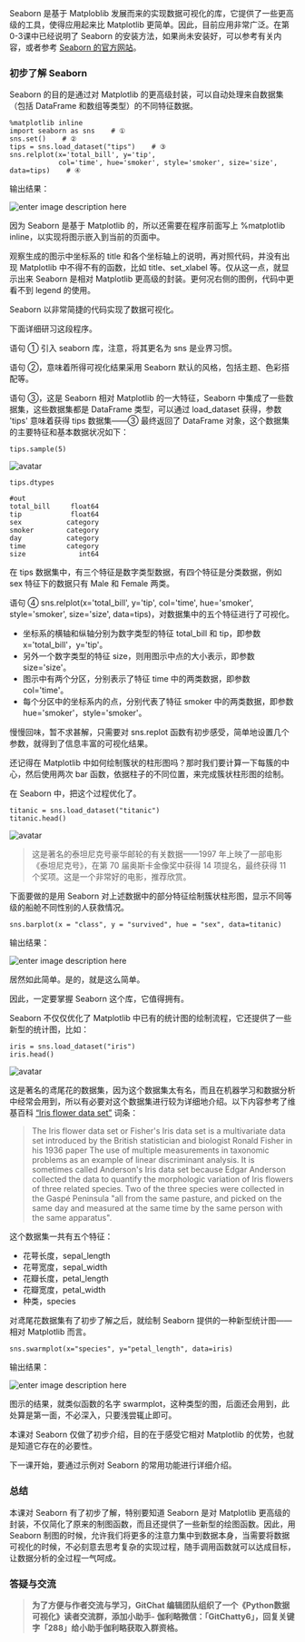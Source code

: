 Seaborn 是基于 Matploblib 发展而来的实现数据可视化的库，它提供了一些更高级的工具，使得应用起来比 Matplotlib
更简单。因此，目前应用非常广泛。在第0-3课中已经说明了 Seaborn 的安装方法，如果尚未安装好，可以参考有关内容，或者参考 [Seaborn
的官方网站](https://seaborn.pydata.org/)。

### 初步了解 Seaborn

Seaborn 的目的是通过对 Matplotlib 的更高级封装，可以自动处理来自数据集（包括 DataFrame 和数组等类型）的不同特征数据。

    
    
    %matplotlib inline
    import seaborn as sns    # ①
    sns.set()    # ②
    tips = sns.load_dataset("tips")    # ③
    sns.relplot(x='total_bill', y='tip', 
                col='time', hue='smoker', style='smoker', size='size', data=tips)    # ④
    

输出结果：

![enter image description
here](https://images.gitbook.cn/f9b63790-3cb0-11e9-8dd5-1b4e2ffa509f)

因为 Seaborn 是基于 Matplotlib 的，所以还需要在程序前面写上 %matplotlib inline，以实现将图示嵌入到当前的页面中。

观察生成的图示中坐标系的 title 和各个坐标轴上的说明，再对照代码，并没有出现 Matplotlib 中不得不有的函数，比如
title、set_xlabel 等。仅从这一点，就显示出来 Seaborn 是相对 Matplotlib 更高级的封装。更何况右侧的图例，代码中更看不到
legend 的使用。

Seaborn 以非常简捷的代码实现了数据可视化。

下面详细研习这段程序。

语句 ① 引入 seaborn 库，注意，将其更名为 sns 是业界习惯。

语句 ②，意味着所得可视化结果采用 Seaborn 默认的风格，包括主题、色彩搭配等。

语句 ③，这是 Seaborn 相对 Matplotlib 的一大特征，Seaborn 中集成了一些数据集，这些数据集都是 DataFrame
类型，可以通过 load_dataset 获得，参数 'tips' 意味着获得 tips 数据集——③ 最终返回了 DataFrame
对象，这个数据集的主要特征和基本数据状况如下：

    
    
    tips.sample(5)
    

![avatar](https://images.gitbook.cn/FvDuycx8ycUwZiD5ODhVqmbmrjSp)

    
    
    tips.dtypes
    
    #out
    total_bill     float64
    tip            float64
    sex           category
    smoker        category
    day           category
    time          category
    size             int64
    

在 tips 数据集中，有三个特征是数字类型数据，有四个特征是分类数据，例如 sex 特征下的数据只有 Male 和 Female 两类。

语句 ④ sns.relplot(x='total_bill', y='tip', col='time', hue='smoker',
style='smoker', size='size', data=tips)，对数据集中的五个特征进行了可视化。

  * 坐标系的横轴和纵轴分别为数字类型的特征 total_bill 和 tip，即参数 x='total_bill'，y='tip'。
  * 另外一个数字类型的特征 size，则用图示中点的大小表示，即参数 size='size'。
  * 图示中有两个分区，分别表示了特征 time 中的两类数据，即参数 col='time'。
  * 每个分区中的坐标系内的点，分别代表了特征 smoker 中的两类数据，即参数 hue='smoker'，style='smoker'。

慢慢回味，暂不求甚解，只需要对 sns.replot 函数有初步感受，简单地设置几个参数，就得到了信息丰富的可视化结果。

还记得在 Matplotlib 中如何绘制簇状的柱形图吗？那时我们要计算一下每簇的中心，然后使用两次 bar
函数，依据柱子的不同位置，来完成簇状柱形图的绘制。

在 Seaborn 中，把这个过程优化了。

    
    
    titanic = sns.load_dataset("titanic")
    titanic.head()
    

![avatar](https://images.gitbook.cn/Fir5C1YiM0yVwO7JkUooJCjdPUkC)

> 这是著名的泰坦尼克号豪华邮轮的有关数据——1997 年上映了一部电影《泰坦尼克号》，在第 70 届奥斯卡金像奖中获得 14 项提名，最终获得 11
> 个奖项。这是一个非常好的电影，推荐欣赏。

下面要做的是用 Seaborn 对上述数据中的部分特征绘制簇状柱形图，显示不同等级的船舱不同性别的人获救情况。

    
    
    sns.barplot(x = "class", y = "survived", hue = "sex", data=titanic)
    

输出结果：

![enter image description
here](https://images.gitbook.cn/e9fab9c0-3d7d-11e9-ab86-d9b554a5bb95)

居然如此简单。是的，就是这么简单。

因此，一定要掌握 Seaborn 这个库，它值得拥有。

Seaborn 不仅仅优化了 Matplotlib 中已有的统计图的绘制流程，它还提供了一些新型的统计图，比如：

    
    
    iris = sns.load_dataset("iris")
    iris.head()
    

![avatar](https://images.gitbook.cn/FjmJTd2s5nPFJN5mfwrzLmslJX_I)

这是著名的鸢尾花的数据集，因为这个数据集太有名，而且在机器学习和数据分析中经常会用到，所以有必要对这个数据集进行较为详细地介绍。以下内容参考了维基百科
[“Iris flower data set”](https://en.wikipedia.org/wiki/Iris_flower_data_set)
词条：

> The Iris flower data set or Fisher's Iris data set is a multivariate data
> set introduced by the British statistician and biologist Ronald Fisher in
> his 1936 paper The use of multiple measurements in taxonomic problems as an
> example of linear discriminant analysis. It is sometimes called Anderson's
> Iris data set because Edgar Anderson collected the data to quantify the
> morphologic variation of Iris flowers of three related species. Two of the
> three species were collected in the Gaspé Peninsula "all from the same
> pasture, and picked on the same day and measured at the same time by the
> same person with the same apparatus".

这个数据集一共有五个特征：

  * 花萼长度，sepal_length
  * 花萼宽度，sepal_width
  * 花瓣长度，petal_length
  * 花瓣宽度，petal_width
  * 种类，species

对鸢尾花数据集有了初步了解之后，就绘制 Seaborn 提供的一种新型统计图——相对 Matplotlib 而言。

    
    
    sns.swarmplot(x="species", y="petal_length", data=iris)
    

输出结果：

![enter image description
here](https://images.gitbook.cn/e8a03d60-3d7e-11e9-9de9-d79e7402baad)

图示的结果，就类似函数的名字 swarmplot，这种类型的图，后面还会用到，此处算是第一面，不必深入，只要浅尝辄止即可。

本课对 Seaborn 仅做了初步介绍，目的在于感受它相对 Matplotlib 的优势，也就是知道它存在的必要性。

下一课开始，要通过示例对 Seaborn 的常用功能进行详细介绍。

### 总结

本课对 Seaborn 有了初步了解，特别要知道 Seaborn 是对 Matplotlib
更高级的封装，不仅简化了原来的制图函数，而且还提供了一些新型的绘图函数。因此，用 Seaborn
制图的时候，允许我们将更多的注意力集中到数据本身，当需要将数据可视化的时候，不必刻意去思考复杂的实现过程，随手调用函数就可以达成目标，让数据分析的全过程一气呵成。

### 答疑与交流

> **为了方便与作者交流与学习，GitChat 编辑团队组织了一个《Python数据可视化》读者交流群，添加小助手-
> 伽利略微信：「GitChatty6」，回复关键字「288」给小助手伽利略获取入群资格。**

